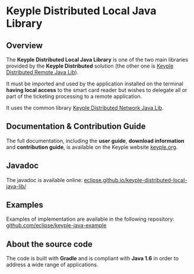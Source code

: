 # Keyple Distributed Local Java Library

## Overview

The **Keyple Distributed Local Java Library** is one of the two main libraries provided by the **Keyple Distributed** solution (the other one is [Keyple Distributed Remote Java Lib](https://github.com/eclipse/keyple-distributed-remote-java-lib)).

It must be imported and used by the application installed on the terminal **having local access** to the smart card reader but wishes to delegate all or part of the ticketing processing to a remote application.

It uses the common library [Keyple Distributed Network Java Lib](https://github.com/eclipse/keyple-distributed-network-java-lib).

## Documentation & Contribution Guide

The full documentation, including the **user guide**, **download information** and **contribution guide**, is available on the Keyple website [keyple.org](https://keyple.org).

## Javadoc

The javadoc is available online: [eclipse.github.io/keyple-distributed-local-java-lib/](https://eclipse.github.io/keyple-distributed-local-java-lib/)

## Examples

Examples of implementation are available in the following repository: [github.com/eclipse/keyple-java-example](https://github.com/eclipse/keyple-java-example)

## About the source code

The code is built with **Gradle** and is compliant with **Java 1.6** in order to address a wide range of applications.
